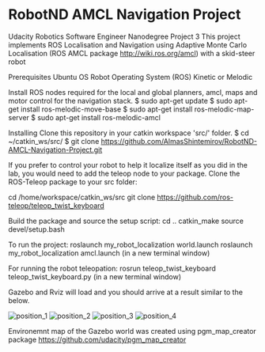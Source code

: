 # RobotND AMCL Navigation Project
Udacity Robotics Software Engineer Nanodegree Project 3
This project implements ROS Localisation and Navigation using Adaptive Monte Carlo Localisation (ROS AMCL package http://wiki.ros.org/amcl) with a skid-steer robot

Prerequisites
Ubuntu OS 
Robot Operating System (ROS) Kinetic or Melodic

Install ROS nodes required for the local and global planners, amcl, maps and motor control for the navigation stack.
$ sudo apt-get update
$ sudo apt-get install ros-melodic-move-base
$ sudo apt-get install ros-melodic-map-server
$ sudo apt-get install ros-melodic-amcl

Installing
Clone this repository in your catkin workspace 'src/' folder.
$ cd ~/catkin_ws/src/
$ git clone https://github.com/AlmasShintemirov/RobotND-AMCL-Navigation-Project.git

If you prefer to control your robot to help it localize itself as you did in the lab, you would need to add the teleop node to your package. 
Clone the ROS-Teleop package to your src folder:

cd /home/workspace/catkin_ws/src
git clone https://github.com/ros-teleop/teleop_twist_keyboard

Build the package and source the setup script:
cd ..
catkin_make
source devel/setup.bash

To run the project:
roslaunch my_robot_localization world.launch
roslaunch my_robot_localization amcl.launch (in a new terminal window)

For running the robot teleopation:
rosrun teleop_twist_keyboard teleop_twist_keyboard.py (in a new terminal window)

Gazebo and Rviz will load and you should arrive at a result similar to the below.

![position_1](https://user-images.githubusercontent.com/13367696/131977826-a0ba5910-40e6-4ee6-ac9d-c99b854992f3.png)
![position_2](https://user-images.githubusercontent.com/13367696/131977836-e67bc6ff-13b5-426c-890f-5603137fd3a1.png)
![position_3](https://user-images.githubusercontent.com/13367696/131977844-1dd76709-ff71-482c-a362-5162ad9edfc0.png)
![position_4](https://user-images.githubusercontent.com/13367696/131977855-854870a9-1c52-4e46-8bc2-ddc838b90ffe.png)

Environemnt map of the Gazebo world was created using pgm_map_creator package 
https://github.com/udacity/pgm_map_creator
